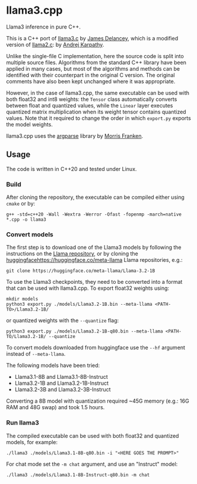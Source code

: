 # llama3.cpp
Llama3 inference in pure C++.

This is a C++ port of [llama3.c](https://github.com/jameswdelancey/llama3.c) by [James Delancey](https://github.com/jameswdelancey), which is a modified version of [llama2.c](https://github.com/karpathy/llama2.c): by [Andrej Karpathy](https://github.com/karpathy).

Unlike the single-file C implementation, here the source code is split into multiple source files. Algorithms from the standard C++ library have been applied in many cases, but most of the algorithms and methods can be identified with their counterpart in the original C version. The original comments have also been kept unchanged where it was appropriate.

However, in the case of llama3.cpp, the same executable can be used with both float32 and int8 weights: the `Tensor` class automatically converts between float and quantized values, while the `Linear` layer executes quantized matrix multiplication when its weight tensor contains quantized values. Note that it required to change the order in which `export.py` exports the model weights.

llama3.cpp uses the [argparse](https://github.com/morrisfranken/argparse) library by [Morris Franken](https://github.com/morrisfranken).


## Usage
The code is written in C++20 and tested under Linux.

### Build
After cloning the repository, the executable can be compiled either using `cmake` or by:
```
g++ -std=c++20 -Wall -Wextra -Werror -Ofast -fopenmp -march=native *.cpp -o llama3
```

### Convert models

The first step is to download one of the Llama3 models by following the instructions on the [Llama repository](https://github.com/meta-llama/llama-models), or by cloning the [huggingface]()https://huggingface.co/meta-llama Llama repositories, e.g.:
```
git clone https://huggingface.co/meta-llama/Llama-3.2-1B
```

To use the Llama3 checkpoints, they need to be converted into a format that can be used with llama3.cpp. To export float32 weights using:

```
mkdir models
python3 export.py ./models/Llama3.2-1B.bin --meta-llama <PATH-TO>/Llama3.2-1B/
```

or quantized weights with the `--quantize` flag:
```
python3 export.py ./models/Llama3.2-1B-q80.bin --meta-llama <PATH-TO/Llama3.2-1B/ --quantize
```

To convert models downloaded from huggingface use the `--hf` argument instead of `--meta-llama`.

The following models have been tried:
 * Llama3.1-8B and Llama3.1-8B-Instruct
 * Llama3.2-1B and Llama3.2-1B-Instruct
 * Llama3.2-3B and Llama3.2-3B-Instruct

Converting a 8B model with quantization required ~45G memory (e.g.: 16G RAM and 48G swap) and took 1.5 hours.

### Run llama3
The compiled executable can be used with both float32 and quantized models, for example:
```
./llama3 ./models/Llama3.1-8B-q80.bin -i "<HERE GOES THE PROMPT>"
```

For chat mode set the `-m chat` argument, and use an "Instruct" model:
```
./llama3 ./models/Llama3.1-8B-Instruct-q80.bin -m chat
```
